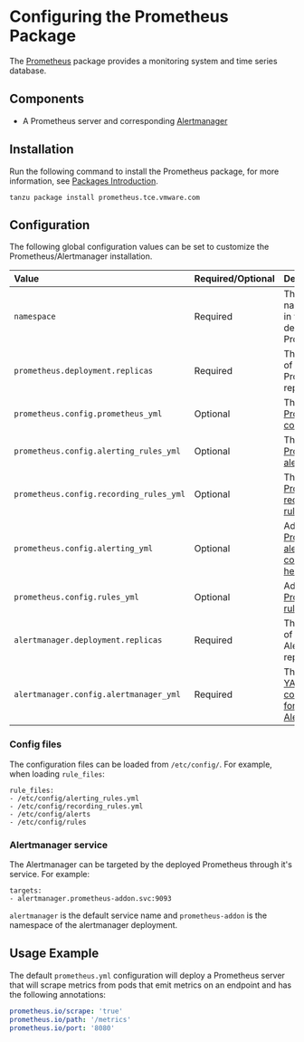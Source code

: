 # Configuring the Prometheus Package

The [Prometheus](https://prometheus.io/) package provides a monitoring system and time series database.

## Components

- A Prometheus server and corresponding [Alertmanager](https://github.com/prometheus/alertmanager)

## Installation
Run the following command to install the Prometheus package, for more information, see [Packages Introduction](packages-intro.md).

```shell
tanzu package install prometheus.tce.vmware.com
```
## Configuration

The following global configuration values can be set to customize the Prometheus/Alertmanager installation.

| Value | Required/Optional | Description |
|:-------|:-------------------|:-------------|
| `namespace` | Required | The namespace in which to deploy Prometheus|
| `prometheus.deployment.replicas` | Required | The number of Prometheus replicas |
| `prometheus.config.prometheus_yml` | Optional | The [global Prometheus configuration](https://www.prometheus.io/docs/prometheus/latest/configuration/configuration/) |
| `prometheus.config.alerting_rules_yml` | Optional | The [Prometheus alerting rules](https://www.prometheus.io/docs/prometheus/latest/configuration/alerting_rules/) |
| `prometheus.config.recording_rules_yml` | Optional | The [Prometheus recording rules](https://www.prometheus.io/docs/prometheus/latest/configuration/recording_rules/) |
| `prometheus.config.alerting_yml` | Optional | Additional [Prometheus alerts can be configured here](https://www.prometheus.io/docs/prometheus/latest/configuration/alerting_rules/) |
| `prometheus.config.rules_yml` | Optional | Additional [Prometheus rules](https://www.prometheus.io/docs/prometheus/latest/configuration/recording_rules/) |
| `alertmanager.deployment.replicas` | Required | The number of Alertmanager replicas |
| `alertmanager.config.alertmanager_yml` | Required | The [global YAML configuration for Alertmanager](https://www.prometheus.io/docs/alerting/latest/configuration/) |

### Config files

The configuration files can be loaded from `/etc/config/`.
For example, when loading `rule_files`:

```text
rule_files:
- /etc/config/alerting_rules.yml
- /etc/config/recording_rules.yml
- /etc/config/alerts
- /etc/config/rules
```

### Alertmanager service

The Alertmanager can be targeted by the deployed Prometheus through it's service.
For example:

```text
targets:
- alertmanager.prometheus-addon.svc:9093
```

`alertmanager` is the default service name and `prometheus-addon` is the namespace of the alertmanager deployment.

## Usage Example

The default `prometheus.yml` configuration will deploy a Prometheus server that will scrape metrics from pods that emit metrics on an endpoint and has the following annotations:

```yaml
prometheus.io/scrape: 'true'
prometheus.io/path: '/metrics'
prometheus.io/port: '8080'
```
